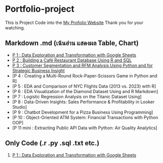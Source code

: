 # Portfolio-project
This is Project Code into the [My Profolio Website](https://phubordin.github.io/My-Portfolio-Website/) Thank you for your watching.

## Markdown .md (เน้นอ่าน แสดงผล Table, Chart)
- [P 1 : Data Exploration and Transformation with Google Sheets](P1-Data-Exploration-and-Transformation-with-Google-Sheets.md)
- [P 2 : Building a Café Restaurant Database Using R and SQL](P2-Building-a-Café-Restaurant-Database-Using-R-and-SQL)
- [P 3 : Customer Segmentation and RFM Analysis Using Python and for Strategic Business Insight](P3-Customer-Segmentation-and-RFM-Analysis-Using-Python-and-for-Strategic-Business-Insight)
- [P 4 : Creating a Multi-Round Rock-Paper-Scissors Game in Python and R]
- [P 5 : EDA and Comparison of NYC Flights Data (2013 vs. 2023) with R]
- [P 6 : EDA Visualization of the Diamond Dataset Using  and R Markdown]
- [P 7 : Logistic Regression Analysis on the Titanic Dataset Using]
- [P 8 : Data-Driven Insights: Sales Performance & Profitability in Looker Studio]
- [P 9 : Chatbot Development for a Pizza Business Using  Programming]
- [P 10 : Object-Oriented ATM System: Financial Transactions with Python OOP]
- [P 11 mini : Extracting Public API Data with Python: Air Quality Analytics]

## Only Code (.r .py .sql .txt etc.)
1.  [P 1 : Data Exploration and Transformation with Google Sheets](P1-Data-Exploration-and-Transformation-with-Google-Sheets.md)







